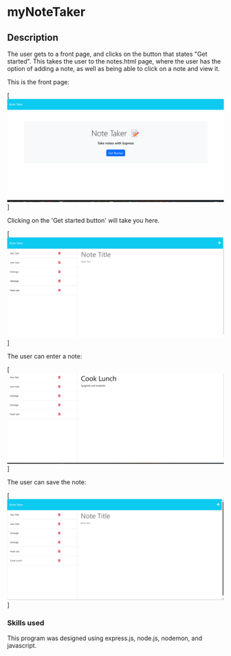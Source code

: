 # myNoteTaker

## Description
The user gets to a front page, and clicks on the button that states "Get started".  This takes the user to the notes.html page, where the user has the option of adding a note, as well as being able to click on a note and view it.

This is the front page:

[![front page](./Screenshot1.png)]

Clicking on the 'Get started button' will take you here.

[![note page](./Screenshot2.png)]

The user can enter a note:

[![entering a note](./Screenshot3.png)]

The user can save the note:

[![note saved](./Screenshot4.png)]

### Skills used
This program was designed using express.js, node.js, nodemon, and javascript.
